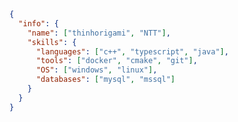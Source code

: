 ```json
{
  "info": {
    "name": ["thinhorigami", "NTT"],
    "skills": {
      "languages": ["c++", "typescript", "java"],
      "tools": ["docker", "cmake", "git"],
      "OS": ["windows", "linux"],
      "databases": ["mysql", "mssql"]
    }
  }
}
```

<!---
user-thinhorigami/user-thinhorigami is a ✨ special ✨ repository because its `README.md` (this file) appears on your GitHub profile.
You can click the Preview link to take a look at your changes.
--->
